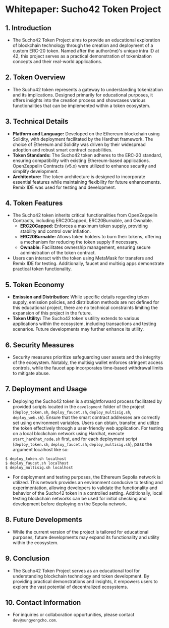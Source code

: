 # Whitepaper: Sucho42 Token Project

## 1. Introduction
- The Sucho42 Token Project aims to provide an educational exploration of blockchain technology through the creation and deployment of a custom ERC-20 token. Named after the author(me)'s unique intra ID at 42, this project serves as a practical demonstration of tokenization concepts and their real-world applications.

## 2. Token Overview
- The Sucho42 token represents a gateway to understanding tokenization and its implications. Designed primarily for educational purposes, it offers insights into the creation process and showcases various functionalities that can be implemented within a token ecosystem.

## 3. Technical Details
- **Platform and Language:** Developed on the Ethereum blockchain using Solidity, with deployment facilitated by the Hardhat framework. The choice of Ethereum and Solidity was driven by their widespread adoption and robust smart contract capabilities.
- **Token Standards:** The Sucho42 token adheres to the ERC-20 standard, ensuring compatibility with existing Ethereum-based applications. OpenZeppelin Contracts (v5.x) were utilized to enhance security and simplify development.
- **Architecture:** The token architecture is designed to incorporate essential features while maintaining flexibility for future enhancements. Remix IDE was used for testing and development.

## 4. Token Features
- The Sucho42 token inherits critical functionalities from OpenZeppelin Contracts, including ERC20Capped, ERC20Burnable, and Ownable.
  - **ERC20Capped:** Enforces a maximum token supply, providing stability and control over inflation.
  - **ERC20Burnable:** Allows token holders to burn their tokens, offering a mechanism for reducing the token supply if necessary.
  - **Ownable:** Facilitates ownership management, ensuring secure administration of the token contract.
- Users can interact with the token using MetaMask for transfers and Remix IDE for testing. Additionally, faucet and multisig apps demonstrate practical token functionality.

## 5. Token Economy
- **Emission and Distribution:** While specific details regarding token supply, emission policies, and distribution methods are not defined for this educational project, there are no technical constraints limiting the expansion of this project in the future.
- **Token Utility:** The Sucho42 token's utility extends to various applications within the ecosystem, including transactions and testing scenarios. Future developments may further enhance its utility.

## 6. Security Measures
- Security measures prioritize safeguarding user assets and the integrity of the ecosystem. Notably, the multisig wallet enforces stringent access controls, while the faucet app incorporates time-based withdrawal limits to mitigate abuse.

## 7. Deployment and Usage
- Deploying the Sucho42 token is a straightforward process facilitated by provided scripts located in the `development` folder of the project (`deploy_token.sh`, `deploy_faucet.sh`, `deploy_multisig.sh`, `deploy_web.sh`). Ensure that the smart contract addresses are correctly set using environment variables. Users can obtain, transfer, and utilize the token effectively through a user-friendly web application. For testing on a local blockchain network using Hardhat, execute `start_hardhat_node.sh` first, and for each deployment script (`deploy_token.sh`, `deploy_faucet.sh`, `deploy_multisig.sh`), pass the argument localhost like so:
```
$ deploy_token.sh localhost
$ deploy_faucet.sh localhost
$ deploy_multisig.sh localhost
```
- For deployment and testing purposes, the Ethereum Sepolia network is utilized. This network provides an environment conducive to testing and experimentation, allowing developers to validate the functionality and behavior of the Sucho42 token in a controlled setting. Additionally, local testing blockchain networks can be used for initial checking and development before deploying on the Sepolia network.


## 8. Future Developments
- While the current version of the project is tailored for educational purposes, future developments may expand its functionality and utility within the ecosystem.

## 9. Conclusion
- The Sucho42 Token Project serves as an educational tool for understanding blockchain technology and token development. By providing practical demonstrations and insights, it empowers users to explore the vast potential of decentralized ecosystems.

## 10. Contact Information
- For inquiries or collaboration opportunities, please contact `dev@sungyongcho.com`.
